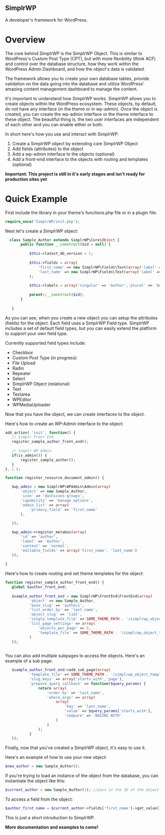 ## SimplrWP
A developer's framework for WordPress.

# Overview
 The core behind SimplrWP is the SimplrWP Object.  This is similar to WordPress's Custom Post Type (CPT), but with more flexibility (think ACF) and control over the database structure, how they work within the WordPress Admin Dashboard, and how the object's data is validated. 
 
 The framework allows you to create your own database tables, provide validation on the data going into the database and utilize WordPress' amazing content management dashboard to manage the content.
 
 It's important to understand how SimplrWP works.  SimplrWP allows you to create objects within the WordPress ecosystem.  These objects, by default, do not have any interface (in the theme or in wp-admin).  Once the object is created, you can create the wp-admin interface or the theme interface to these object. The beautiful thing is, the two user interfaces are independent of each other and you can enable either or both.
 
 In short here's how you use and interact with SimplrWP:
 1. Create a SimplrWP object by extending core SimplrWP Object
 2. Add fields (attributes) to the object
 3. Add a wp-admin interface to the objects (optional)
 4. Add a front-end interface to the objects with routing and templates (optional)
 
**Important: This project is still in it's early stages and isn't ready for production sites yet**
  
# Quick Example
 
 First include the library in your theme's functions.php file or in a plugin file:
 ```php
 require_once('SimplrWP/init.php');
 ```
 
 Next let's create a SimplrWP object:
 ```php
   class Sample_Author extends SimplrWP\Core\Object {
		public function __construct($id = null) {
	
			$this->latest_db_version = 1;
	
			$this->fields = array(
				'first_name' => new SimplrWP\Fields\Text(array('label' => 'First Name')),
				'last_name' => new SimplrWP\Fields\Text(array('label' => 'Last Name'))
			);
			
			$this->labels = array('singular' => 'Author','plural' => 'Authors');
	
			parent::__construct($id);
		}
	
	}
 ```
 
 As you can see, when you create a new object you can setup the attributes (fields)
 for the object.  Each field uses a SimplrWP Field type.  SimplrWP includes a set of default
 field types, but you can easily extend the platform to support your own field type.
 
 Currently supported field types include:
 - Checkbox
 - Custom Post Type (in progress)
 - File Upload
 - Radio
 - Repeater
 - Select
 - SimplrWP Object (relational)
 - Text
 - Textarea
 - WPEditor
 - WPMediaUploader
 
Now that you have the object, we can create interfaces to the object.
 
 Here's how to create an WP-Admin interface to the object:
 ```php
 add_action( 'init', function() {
	// Simplr Front End
	register_sample_author_front_end();
	
    // Simplr WP Admin
    if(is_admin()) {
    	register_sample_author();
    }
 }, 1 );

 function register_resource_document_admin() {

	$wp_admin = new SimplrWP\WPAdmin\Admin(array(
		'object' => new Sample_Author,
		'icon' => 'dashicons-groups',
		'capability' => 'manage_options',
		'admin_list' => array(
			'primary_field' => 'first_name'
		),
		
	));

	$wp_admin->register_metabox(array(
		'id' => 'author',
		'label' => 'Author',
		'context' => 'normal',
		'editable_fields' => array('first_name', 'last_name')
	));
	
 }
 ```
 
 Here's how to create routing and set theme templates for the object:
 ```php
 function register_sample_author_front_end() {
	global $author_front_end;
	
	$sample_author_front_end = new SimplrWP\FrontEnd\FrontEnd(array(
			'object' => new Sample_Author,
			'base_slug' => 'authors',
			'list_order_by' => 'last_name',
			'object_slug' => '[id]',
			'single_template_file' => SOME_THEME_PATH . '/simplrwp_object_templates/authors/single.php',
			'list_page_settings' => array(
				'objects_per_page' => 5,
				'template_file' => SOME_THEME_PATH . '/simplrwp_object_templates/authors/list.php'
			)
	));
	
 ```
 
 You can also add multiple subpages to access the objects.  Here's an example of a sub page:
 ```php
	$sample_author_front_end->add_sub_page(array(
			'template_file' => SOME_THEME_PATH . '/simplrwp_object_templates/authors/last_name_starts_with.php',
			'slug_keys' => array('starts_with','page'),
			'prepare_query_callback' => function($query_params) {
				return array(
					'order_by' => 'last_name',
					'where_args' => array(
						array(
							'key' => 'last_name',
							'value' => $query_params['starts_with'],
							'compare' => 'BEGINS WITH'
						)
					)
				);
			}
	));
 ```

 Finally, now that you've created a SimplrWP object, it's easy to use it.
 
 Here's an example of how to use your new object:
 ```php
 $new_author = new Sample_Author();
 ```
 If you're trying to load an instance of the object from the database, you can instantiate
 the object like this:
 ```php
 $current_author = new Sample_Author(1); //pass in the ID of the object
 ```
 
 To access a field from the object:
 ```php
 $author_first_name = $current_author->fields['first_name']->get_value()
 ```
 
 This is just a short introduction to SimplrWP.  
 
 **More documentation and examples to come!**
 
